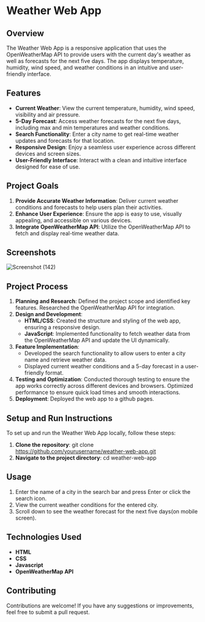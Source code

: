 # Weather Web App

## Overview

The Weather Web App is a responsive application that uses the OpenWeatherMap API to provide users with the current day's weather as well as forecasts for the next five days. The app displays temperature, humidity, wind speed, and weather conditions in an intuitive and user-friendly interface.

## Features

- **Current Weather**: View the current temperature, humidity, wind speed, visibility and air pressure.
- **5-Day Forecast**: Access weather forecasts for the next five days, including max and min temperatures and weather conditions.
- **Search Functionality**: Enter a city name to get real-time weather updates and forecasts for that location.
- **Responsive Design**: Enjoy a seamless user experience across different devices and screen sizes.
- **User-Friendly Interface**: Interact with a clean and intuitive interface designed for ease of use.

## Project Goals

1. **Provide Accurate Weather Information**: Deliver current weather conditions and forecasts to help users plan their activities.
2. **Enhance User Experience**: Ensure the app is easy to use, visually appealing, and accessible on various devices.
3. **Integrate OpenWeatherMap API**: Utilize the OpenWeatherMap API to fetch and display real-time weather data.

## Screenshots

![Screenshot (142)](https://github.com/user-attachments/assets/e5b62e74-bdab-4bb8-8de7-5691191fa4fa)


## Project Process

1. **Planning and Research**: Defined the project scope and identified key features. Researched the OpenWeatherMap API for integration.
2. **Design and Development**: 
   - **HTML/CSS**: Created the structure and styling of the web app, ensuring a responsive design.
   - **JavaScript**: Implemented functionality to fetch weather data from the OpenWeatherMap API and update the UI dynamically.
3. **Feature Implementation**: 
   - Developed the search functionality to allow users to enter a city name and retrieve weather data.
   - Displayed current weather conditions and a 5-day forecast in a user-friendly format.
4. **Testing and Optimization**: Conducted thorough testing to ensure the app works correctly across different devices and browsers. Optimized performance to ensure quick load times and smooth interactions.
5. **Deployment**: Deployed the web app to a github pages.

## Setup and Run Instructions

To set up and run the Weather Web App locally, follow these steps:

1. **Clone the repository**:
   git clone https://github.com/yourusername/weather-web-app.git
2. **Navigate to the project directory**:
   cd weather-web-app

## Usage

1. Enter the name of a city in the search bar and press Enter or click the search icon.
2. View the current weather conditions for the entered city.
3. Scroll down to see the weather forecast for the next five days(on mobile screen).

## Technologies Used

- **HTML**
- **CSS**
- **Javascript**
- **OpenWeatherMap API**

## Contributing

Contributions are welcome! If you have any suggestions or improvements, feel free to submit a pull request.
